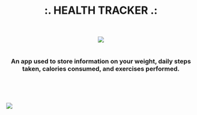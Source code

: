 <div align = center>
<h1> :. HEALTH TRACKER .: </h1><br><br>
<img src= "http://theinvisibleneighbors.com/wp-content/uploads/2015/01/Heart-health-graphic.jpg"><br><br>
<h3> An app used to store information on your weight, daily steps taken, calories consumed, and exercises performed.</h3><br><br><br>
</div>

<img src="https://www.lucidchart.com/publicSegments/view/7b3b3393-5391-4a5d-85a8-0181b5fa7249/image.png"></img>
